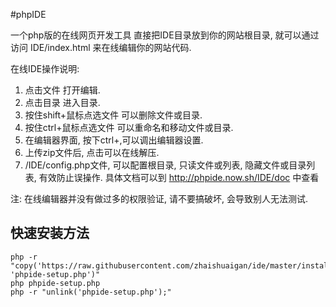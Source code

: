 #phpIDE


一个php版的在线网页开发工具
直接把IDE目录放到你的网站根目录, 就可以通过访问 IDE/index.html 来在线编辑你的网站代码.

在线IDE操作说明:
1. 点击文件 打开编辑.
2. 点击目录 进入目录.
3. 按住shift+鼠标点选文件 可以删除文件或目录.
4. 按住ctrl+鼠标点选文件 可以重命名和移动文件或目录.
5. 在编辑器界面, 按下ctrl+,可以调出编辑器设置.
6. 上传zip文件后, 点击可以在线解压.
7. /IDE/config.php文件, 可以配置根目录, 只读文件或列表, 隐藏文件或目录列表, 有效防止误操作.
具体文档可以到 http://phpide.now.sh/IDE/doc 中查看

注: 在线编辑器并没有做过多的权限验证, 请不要搞破坏, 会导致别人无法测试.

## 快速安装方法

```
php -r "copy('https://raw.githubusercontent.com/zhaishuaigan/ide/master/install.php', 'phpide-setup.php')"
php phpide-setup.php
php -r "unlink('phpide-setup.php');"
```